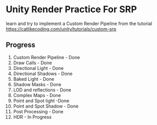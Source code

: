 # Unity Render Practice For SRP
learn and try to implement a Custom Render Pipeline from the tutorial https://catlikecoding.com/unity/tutorials/custom-srp

## Progress
1. Custom Render Pipeline - Done
2. Draw Calls - Done
3. Directional Light - Done
4. Directional Shadows - Done
5. Baked Light - Done
6. Shadow Masks - Done
7. LOD and reflections - Done
8. Complex Maps - Done
9. Point and Spot light -Done
10. Point and Spot Shadow - Done
11. Post Processing - Done
12. HDR - In Progress
    


